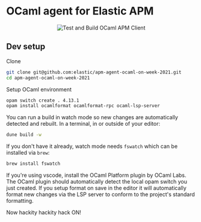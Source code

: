 # OCaml agent for Elastic APM

<p align="center">
  <img
    alt="Test and Build OCaml APM Client"
    src="https://github.com/elastic/apm-agent-ocaml-on-week-2021/actions/workflows/build-client.yml/badge.svg" />
</p>

## Dev setup

Clone

```bash
git clone git@github.com:elastic/apm-agent-ocaml-on-week-2021.git
cd apm-agent-ocaml-on-week-2021
```

Setup OCaml environment

```bash
opam switch create . 4.13.1
opam install ocamlformat ocamlformat-rpc ocaml-lsp-server
```

You can run a build in watch mode so new changes are automatically detected and
rebuilt. In a terminal, in or outside of your editor:

```bash
dune build -w
```

If you don't have it already, watch mode needs `fswatch` which can be installed
via `brew`:

```bash
brew install fswatch
```

If you're using vscode, install the OCaml Platform plugin by OCaml Labs. The
OCaml plugin should automatically detect the local opam switch you just created.
If you setup format on save in the editor it will automatically format new
changes via the LSP server to conform to the project's standard formatting.

Now hackity hackity hack ON!
